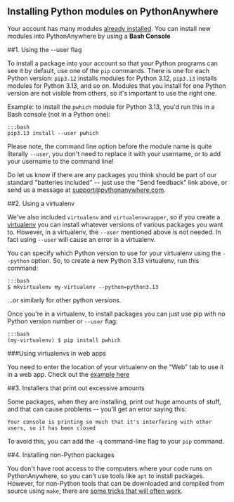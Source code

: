 <!--
.. title: Installing new modules
.. slug: InstallingNewModules
.. date: 2015-05-13 14:35:28 UTC+01:00
.. tags:
.. category:
.. link:
.. description:
.. type: text
-->

## Installing Python modules on PythonAnywhere


Your account has many modules [already installed](https://www.pythonanywhere.com/batteries_included/).
You can install new modules into PythonAnywhere by using a **Bash Console**


##1\. Using the --user flag

To install a package into your account so that your Python programs can see it
by default, use one of the `pip` commands.   There is one for each Python version:
`pip3.12` installs modules for Python 3.12, `pip3.13` installs modules for Python
3.13, and so on.  Modules that you install for one Python version are not visible
from others, so it's important to use the right one.

Example: to install the `pwhich` module for Python 3.13, you'd run this in a Bash
console (not in a Python one):

    :::bash
    pip3.13 install --user pwhich

Please note, the command line option before the module name is quite literally `--user`, you
don't need to replace it with your username, or to add your username to the
command line!

Do let us know if there are any packages you think should be part of our
standard "batteries included" -- just use the "Send feedback" link above, or
send us a message at [support@pythonanywhere.com](mailto:support@pythonanywhere.com).


##2\. Using a virtualenv

We've also included `virtualenv` and `virtualenvwrapper`, so if you create a
[virtualenv](/pages/VirtualenvsExplained) you can install whatever versions of various packages you want to.
However, in a virtualenv, the `--user` mentioned above is not needed. In fact
using `--user` will cause an error in a virtualenv.

You can specify which Python version to use for your virtualenv using the
`--python` option.  So, to create a new Python 3.13 virtualenv, run this command:

    :::bash
    $ mkvirtualenv my-virtualenv --python=python3.13

...or similarly for other python versions.

Once you're in a virtualenv,  to install packages you can just use pip with no
Python version number or `--user` flag:

    :::bash
    (my-virtualenv) $ pip install pwhich


###Using virtualenvs in web apps

You need to enter the location of your virtualenv on the "Web" tab to use it in
a web app. Check out the [example here](/pages/VirtualEnvForNewerDjango)



##3\. Installers that print out excessive amounts

Some packages, when they are installing, print out huge amounts of stuff, and
that can cause problems -- you'll get an error saying this:

```
Your console is printing so much that it's interfering with other users, so it has been closed
```

To avoid this, you can add the `-q` command-line flag to your `pip` command.



##4\. Installing non-Python packages

You don't have root access to the computers where your code runs on PythonAnywhere,
so you can't use tools like `apt` to install packages.  However, for non-Python tools that
can be downloaded and compiled from source using `make`, there are
[some tricks that will often work](/pages/CompilingCPrograms).

